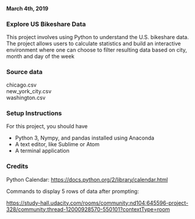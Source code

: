 #### March 4th, 2019

### Explore US Bikeshare Data

This project involves using Python to understand the U.S. bikeshare data. The project allows users to calculate statistics and build an interactive environment where one can choose to filter resulting data based on city, month and day of the week

### Source data
chicago.csv  
new_york_city.csv  
washington.csv

### Setup Instructions
For this project, you should have
* Python 3, Nympy, and pandas installed using Anaconda  
* A text editor, like Sublime or Atom
* A terminal application


### Credits
Python Calendar:
https://docs.python.org/2/library/calendar.html

Commands to display 5 rows of data after prompting:

https://study-hall.udacity.com/rooms/community:nd104:645596-project-328/community:thread-12000928570-550101?contextType=room
